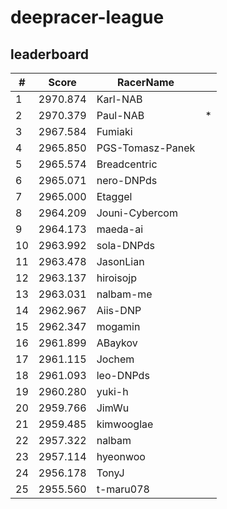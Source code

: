 # deepracer-league

## leaderboard

<!-- leaderboard -->
| # | Score | RacerName |   |
| - | ----- | --------- | - |
| 1 | 2970.874 | Karl-NAB | |
| 2 | 2970.379 | Paul-NAB | * |
| 3 | 2967.584 | Fumiaki | |
| 4 | 2965.850 | PGS-Tomasz-Panek | |
| 5 | 2965.574 | Breadcentric | |
| 6 | 2965.071 | nero-DNPds | |
| 7 | 2965.000 | Etaggel | |
| 8 | 2964.209 | Jouni-Cybercom | |
| 9 | 2964.173 | maeda-ai | |
| 10 | 2963.992 | sola-DNPds | |
| 11 | 2963.478 | JasonLian | |
| 12 | 2963.137 | hiroisojp | |
| 13 | 2963.031 | nalbam-me | |
| 14 | 2962.967 | Aiis-DNP | |
| 15 | 2962.347 | mogamin | |
| 16 | 2961.899 | ABaykov | |
| 17 | 2961.115 | Jochem | |
| 18 | 2961.093 | leo-DNPds | |
| 19 | 2960.280 | yuki-h | |
| 20 | 2959.766 | JimWu | |
| 21 | 2959.485 | kimwooglae | |
| 22 | 2957.322 | nalbam | |
| 23 | 2957.114 | hyeonwoo | |
| 24 | 2956.178 | TonyJ | |
| 25 | 2955.560 | t-maru078 | |
